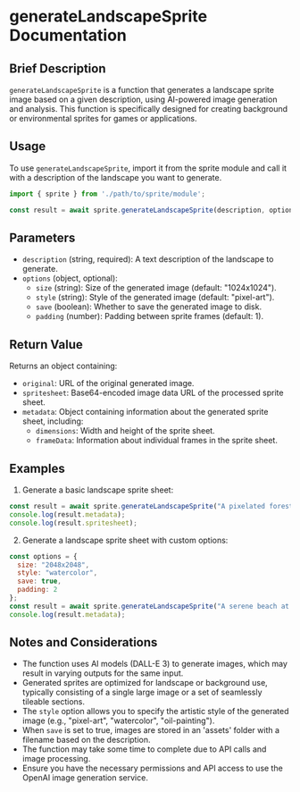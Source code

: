 # generateLandscapeSprite Documentation

## Brief Description

`generateLandscapeSprite` is a function that generates a landscape sprite image based on a given description, using AI-powered image generation and analysis. This function is specifically designed for creating background or environmental sprites for games or applications.

## Usage

To use `generateLandscapeSprite`, import it from the sprite module and call it with a description of the landscape you want to generate.

```javascript
import { sprite } from './path/to/sprite/module';

const result = await sprite.generateLandscapeSprite(description, options);
```

## Parameters

- `description` (string, required): A text description of the landscape to generate.
- `options` (object, optional):
  - `size` (string): Size of the generated image (default: "1024x1024").
  - `style` (string): Style of the generated image (default: "pixel-art").
  - `save` (boolean): Whether to save the generated image to disk.
  - `padding` (number): Padding between sprite frames (default: 1).

## Return Value

Returns an object containing:

- `original`: URL of the original generated image.
- `spritesheet`: Base64-encoded image data URL of the processed sprite sheet.
- `metadata`: Object containing information about the generated sprite sheet, including:
  - `dimensions`: Width and height of the sprite sheet.
  - `frameData`: Information about individual frames in the sprite sheet.

## Examples

1. Generate a basic landscape sprite sheet:

```javascript
const result = await sprite.generateLandscapeSprite("A pixelated forest with mountains in the background");
console.log(result.metadata);
console.log(result.spritesheet);
```

2. Generate a landscape sprite sheet with custom options:

```javascript
const options = {
  size: "2048x2048",
  style: "watercolor",
  save: true,
  padding: 2
};
const result = await sprite.generateLandscapeSprite("A serene beach at sunset", options);
console.log(result.metadata);
```

## Notes and Considerations

- The function uses AI models (DALL-E 3) to generate images, which may result in varying outputs for the same input.
- Generated sprites are optimized for landscape or background use, typically consisting of a single large image or a set of seamlessly tileable sections.
- The `style` option allows you to specify the artistic style of the generated image (e.g., "pixel-art", "watercolor", "oil-painting").
- When `save` is set to true, images are stored in an 'assets' folder with a filename based on the description.
- The function may take some time to complete due to API calls and image processing.
- Ensure you have the necessary permissions and API access to use the OpenAI image generation service.